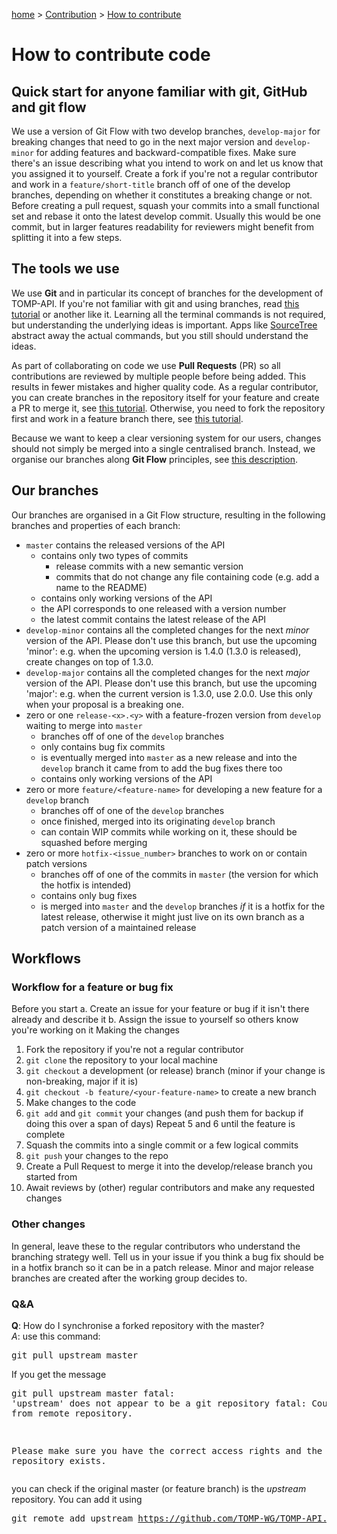 [home](https://github.com/TOMP-WG/TOMP-API/wiki/) > [Contribution](Contribution.md) > [How to contribute](How-to-contribute-code.md)  

# How to contribute code

## Quick start for anyone familiar with git, GitHub and git flow
We use a version of Git Flow with two develop branches, `develop-major` for breaking changes that need to go in the next major version and `develop-minor` for adding features and backward-compatible fixes.
Make sure there's an issue describing what you intend to work on and let us know that you assigned it to yourself. Create a fork if you're not a regular contributor and work in a `feature/short-title` branch off of one of the develop branches, depending on whether it constitutes a breaking change or not. Before creating a pull request, squash your commits into a small functional set and rebase it onto the latest develop commit. Usually this would be one commit, but in larger features readability for reviewers might benefit from splitting it into a few steps. 

## The tools we use
We use **Git** and in particular its concept of branches for the development of TOMP-API. If you're not familiar with git and using branches, read [this tutorial](https://backlog.com/git-tutorial/) or another like it. Learning all the terminal commands is not required, but understanding the underlying ideas is important. Apps like [SourceTree](https://www.sourcetreeapp.com) abstract away the actual commands, but you still should understand the ideas.

As part of collaborating on code we use **Pull Requests** (PR) so all contributions are reviewed by multiple people before being added. This results in fewer mistakes and higher quality code. As a regular contributor, you can create branches in the repository itself for your feature and create a PR to merge it, see [this tutorial](https://www.atlassian.com/git/tutorials/comparing-workflows/feature-branch-workflow). Otherwise, you need to fork the repository first and work in a feature branch there, see [this tutorial](https://www.atlassian.com/git/tutorials/comparing-workflows/forking-workflow). 

Because we want to keep a clear versioning system for our users, changes should not simply be merged into a single centralised branch. Instead, we organise our branches along **Git Flow** principles, see [this description](https://nvie.com/posts/a-successful-git-branching-model/).

## Our branches
Our branches are organised in a Git Flow structure, resulting in the following branches and properties of each branch:
* `master` contains the released versions of the API
  - contains only two types of commits
    - release commits with a new semantic version
    - commits that do not change any file containing code (e.g. add a name to the README)
  - contains only working versions of the API
  - the API corresponds to one released with a version number
  - the latest commit contains the latest release of the API
* `develop-minor` contains all the completed changes for the next _minor_ version of the API. Please don't use this branch, but use the upcoming 'minor': e.g. when the upcoming version is 1.4.0 (1.3.0 is released), create changes on top of 1.3.0.
* `develop-major` contains all the completed changes for the next _major_ version of the API. Please don't use this branch, but use the upcoming 'major': e.g. when the current version is 1.3.0, use 2.0.0. Use this only when your proposal is a breaking one.
* zero or one `release-<x>.<y>` with a feature-frozen version from `develop` waiting to merge into `master`
  - branches off of one of the `develop` branches
  - only contains bug fix commits
  - is eventually merged into `master` as a new release and into the `develop` branch it came from to add the bug fixes there too
  - contains only working versions of the API
* zero or more `feature/<feature-name>` for developing a new feature for a `develop` branch
  - branches off of one of the `develop` branches
  - once finished, merged into its originating `develop` branch
  - can contain WIP commits while working on it, these should be squashed before merging
* zero or more `hotfix-<issue_number>` branches to work on or contain patch versions
  - branches off of one of the commits in `master` (the version for which the hotfix is intended)
  - contains only bug fixes
  - is merged into `master` and the `develop` branches _if_ it is a hotfix for the latest release, otherwise it might just live on its own branch as a patch version of a maintained release

## Workflows

### Workflow for a feature or bug fix
Before you start
a. Create an issue for your feature or bug if it isn't there already and describe it
b. Assign the issue to yourself so others know you're working on it
Making the changes
1. Fork the repository if you're not a regular contributor
2. `git clone` the repository to your local machine
3. `git checkout` a development (or release) branch (minor if your change is non-breaking, major if it is)
4. `git checkout -b feature/<your-feature-name>` to create a new branch
5. Make changes to the code
6. `git add` and `git commit` your changes (and push them for backup if doing this over a span of days)
Repeat 5 and 6 until the feature is complete
7. Squash the commits into a single commit or a few logical commits
8. `git push` your changes to the repo
9. Create a Pull Request to merge it into the develop/release branch you started from
10. Await reviews by (other) regular contributors and make any requested changes

### Other changes
In general, leave these to the regular contributors who understand the branching strategy well. Tell us in your issue if you think a bug fix should be in a hotfix branch so it can be in a patch release. Minor and major release branches are created after the working group decides to.

### Q&A <br>
**Q**: How do I synchronise a forked repository with the master?<br>
_A_: use this command:
<pre>
git pull upstream master
</pre>
If you get the message <pre>git pull upstream master
fatal: 'upstream' does not appear to be a git repository
fatal: Could not read from remote repository.

Please make sure you have the correct access rights
and the repository exists.</pre>
you can check if the original master (or feature branch) is the _upstream_ repository. You can add it using <pre>git remote add upstream https://github.com/TOMP-WG/TOMP-API.git</pre>